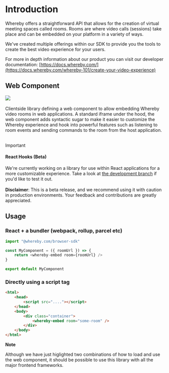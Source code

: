 # Introduction

Whereby offers a straightforward API that allows for the creation of virtual meeting spaces called rooms. Rooms are where video calls (sessions) take place and can be embedded on your platform in a variety of ways.

We've created multiple offerings within our SDK to provide you the tools to create the best video experience for your users. 

For more in depth information about our product you can visit our developer documentation:
[https://docs.whereby.com/](https://docs.whereby.com/whereby-101/create-your-video-experience)

## Web Component

<a href="https://www.npmjs.com/package/@whereby.com/browser-sdk" alt="NPM Package">
    <img src="https://img.shields.io/npm/v/@whereby.com/browser-sdk" />
</a>
<br>
<br>
Clientside library defining a web component to allow embedding Whereby video
rooms in web applications. A standard iframe under the hood, the web component
adds syntactic sugar to make it easier to customize the Whereby experience and
hook into powerful features such as listening to room events and sending
commands to the room from the host application.
<br>
<br>

> [!IMPORTANT]
> #### React Hooks (Beta)
> We're currently working on a library for use within React applications for a more customizable experience. Take a look at [the development branch](https://github.com/whereby/browser-sdk/tree/development) if you'd like to test it out. 
<br><br>**Disclaimer**: This is a beta release, and we recommend using it with caution in production environments. Your feedback and contributions are greatly appreciated.


## Usage

### React + a bundler (webpack, rollup, parcel etc)

```js
import "@whereby.com/browser-sdk"

const MyComponent = ({ roomUrl }) => {
    return <whereby-embed room={roomUrl} />
}

export default MyComponent

```

### Directly using a script tag

```html
<html>
    <head>
        <script src="...."></script>
    </head>
    <body>
        <div class="container">
            <whereby-embed room="some-room" />
        </div>
    </body>
</html>
```

**Note**

Although we have just higlighted two combinations of how to load and use the
web component, it should be possible to use this library with all the major
frontend frameworks.

